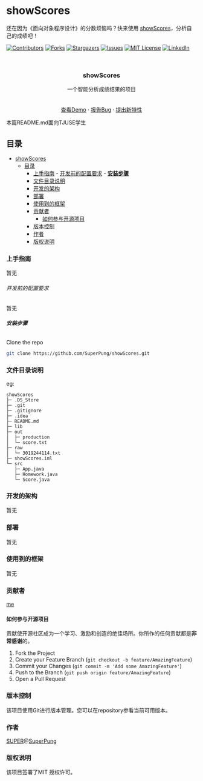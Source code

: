 

# showScores

还在因为《面向对象程序设计》的分数烦恼吗？快来使用 [showScores](https://github.com/SuperPung/showScores)，分析自己的成绩吧！

<!-- PROJECT SHIELDS -->

[![Contributors][contributors-shield]][contributors-url]
[![Forks][forks-shield]][forks-url]
[![Stargazers][stars-shield]][stars-url]
[![Issues][issues-shield]][issues-url]
[![MIT License][license-shield]][license-url]
[![LinkedIn][linkedin-shield]][linkedin-url]

<!-- PROJECT LOGO -->
<br />

<p align="center">

  <h3 align="center">showScores</h3>
  <p align="center">
    一个智能分析成绩结果的项目
    <br />
    <br />
    <br />
    <a href="https://github.com/SuperPung/showScores">查看Demo</a>
    ·
    <a href="https://github.com/SuperPung/showScores/issues">报告Bug</a>
    ·
    <a href="https://github.com/SuperPung/showScores/issues">提出新特性</a>
  </p>


</p>


 本篇README.md面向TJUSE学生

## 目录

- [showScores](#showscores)
  - [目录](#目录)
    - [上手指南](#上手指南)
          - [开发前的配置要求](#开发前的配置要求)
          - [**安装步骤**](#安装步骤)
    - [文件目录说明](#文件目录说明)
    - [开发的架构](#开发的架构)
    - [部署](#部署)
    - [使用到的框架](#使用到的框架)
    - [贡献者](#贡献者)
      - [如何参与开源项目](#如何参与开源项目)
    - [版本控制](#版本控制)
    - [作者](#作者)
    - [版权说明](#版权说明)

### 上手指南

暂无

###### 开发前的配置要求

暂无

###### **安装步骤**

Clone the repo

```sh
git clone https://github.com/SuperPung/showScores.git
```

### 文件目录说明

eg:

```
showScores
├─ .DS_Store
├─ .git
├─ .gitignore
├─ .idea
├─ README.md
├─ lib
├─ out
│  ├─ production
│  └─ score.txt
├─ raw
│  └─ 3019244114.txt
├─ showScores.iml
└─ src
   ├─ App.java
   ├─ Homework.java
   └─ Score.java

```





### 开发的架构 

暂无

### 部署

暂无

### 使用到的框架

暂无

### 贡献者

[me](https://github.com/SuperPung)

#### 如何参与开源项目

贡献使开源社区成为一个学习、激励和创造的绝佳场所。你所作的任何贡献都是**非常感谢**的。


1. Fork the Project
2. Create your Feature Branch (`git checkout -b feature/AmazingFeature`)
3. Commit your Changes (`git commit -m 'Add some AmazingFeature'`)
4. Push to the Branch (`git push origin feature/AmazingFeature`)
5. Open a Pull Request



### 版本控制

该项目使用Git进行版本管理。您可以在repository参看当前可用版本。

### 作者

[SUPER](https://github.com/SuperPung)@[SuperPung](https://blog.superpung.xyz)

### 版权说明

该项目签署了MIT 授权许可。

<!-- links -->

[your-project-path]:SuperPung/showScores
[contributors-shield]: https://img.shields.io/github/contributors/SuperPung/showScores.svg?style=flat-square
[contributors-url]: https://github.com/SuperPung/showScores/graphs/contributors
[forks-shield]: https://img.shields.io/github/forks/SuperPung/showScores.svg?style=flat-square
[forks-url]: https://github.com/SuperPung/showScores/network/members
[stars-shield]: https://img.shields.io/github/stars/SuperPung/showScores.svg?style=flat-square
[stars-url]: https://github.com/SuperPung/showScores/stargazers
[issues-shield]: https://img.shields.io/github/issues/SuperPung/showScores.svg?style=flat-square
[issues-url]: https://img.shields.io/github/issues/SuperPung/showScores.svg
[license-shield]: https://img.shields.io/github/license/SuperPung/showScores.svg?style=flat-square
[license-url]: https://github.com/SuperPung/showScores/blob/master/LICENSE.txt
[linkedin-shield]: https://img.shields.io/badge/-LinkedIn-black.svg?style=flat-square&logo=linkedin&colorB=555
[linkedin-url]: https://linkedin.com/in/shaojintian
